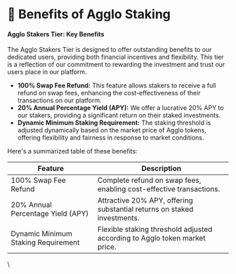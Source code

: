 # 📎 Benefits of Agglo Staking

#### Agglo Stakers Tier: Key Benefits

The Agglo Stakers Tier is designed to offer outstanding benefits to our dedicated users, providing both financial incentives and flexibility. This tier is a reflection of our commitment to rewarding the investment and trust our users place in our platform.

* **100% Swap Fee Refund:** This feature allows stakers to receive a full refund on swap fees, enhancing the cost-effectiveness of their transactions on our platform.
* **20% Annual Percentage Yield (APY):** We offer a lucrative 20% APY to our stakers, providing a significant return on their staked investments.
* **Dynamic Minimum Staking Requirement:** The staking threshold is adjusted dynamically based on the market price of Agglo tokens, offering flexibility and fairness in response to market conditions.

Here's a summarized table of these benefits:

| Feature                             | Description                                                                |
| ----------------------------------- | -------------------------------------------------------------------------- |
| 100% Swap Fee Refund                | Complete refund on swap fees, enabling cost-effective transactions.        |
| 20% Annual Percentage Yield (APY)   | Attractive 20% APY, offering substantial returns on staked investments.    |
| Dynamic Minimum Staking Requirement | Flexible staking threshold adjusted according to Agglo token market price. |

\

